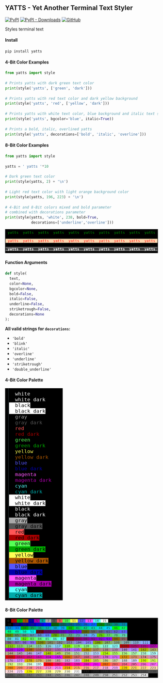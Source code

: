 ## YATTS - Yet Another Terminal Text Styler

[![PyPI](https://img.shields.io/pypi/v/yatts)](https://pypi.org/project/yatts/)
[![PyPI - Downloads](https://img.shields.io/pypi/dm/yatts)](https://pypi.org/project/yatts/)
[![GitHub](https://img.shields.io/github/license/xelorabb/yatts)](https://github.com/xelorabb/yatts/blob/master/LICENSE)

Styles terminal text

#### Install
`pip install yatts`

#### 4-Bit Color Examples
```python
from yatts import style

# Prints yatts with dark green text color
print(style('yatts', ['green', 'dark']))

# Prints yatts with red text color and dark yellow background
print(style('yatts', 'red', ['yellow', 'dark']))

# Prints yatts with white text color, blue background and italic text style
print(style('yatts', bgcolor='blue', italic=True))

# Prints a bold, italic, overlined yatts
print(style('yatts', decorations=['bold', 'italic', 'overline']))
```

#### 8-Bit Color Examples
```python
from yatts import style

yatts = ' yatts '*10

# Dark green text color
print(style(yatts, 2) + '\n')

# Light red text color with light orange background color
print(style(yatts, 196, 223) + '\n')

# 4-Bit and 8-Bit colors mixed and bold parameter
# combined with decorations parameter
print(style(yatts, 'white', 238, bold=True,
            decorations=['underline','overline']))

```
![8bit examples](https://raw.githubusercontent.com/xelorabb/yatts/master/img/8bit_examples.png)

#### Function Arguments
```python
def style(
  text,
  color=None,
  bgcolor=None,
  bold=False,
  italic=False,
  underline=False,
  striketrough=False,
  decorations=None
):
```
**All valid strings for `decorations`:**
* `'bold'`
* `'blink'`
* `'italic'`
* `'overline'`
* `'underline'`
* `'striketrough'`
* `'double_underline'`

#### 4-Bit Color Palette
![4bit color palette](https://raw.githubusercontent.com/xelorabb/yatts/master/img/4bit_color_palette.png)

#### 8-Bit Color Palette
![8bit color palette](https://raw.githubusercontent.com/xelorabb/yatts/master/img/8bit_color_palette.png)
